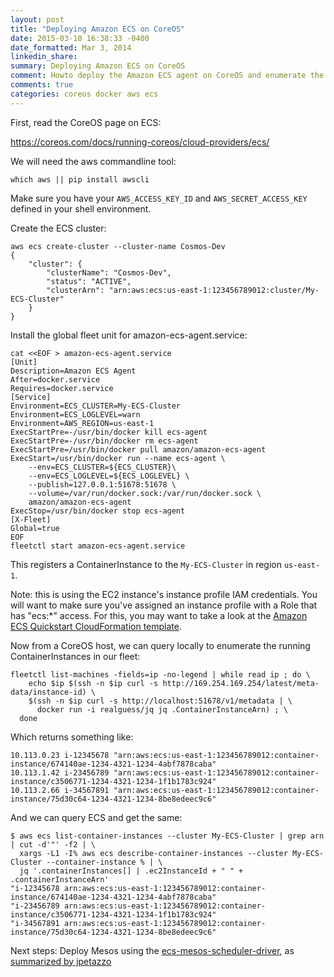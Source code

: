 ```yaml
---
layout: post
title: "Deploying Amazon ECS on CoreOS"
date: 2015-03-10 16:38:33 -0400
date_formatted: Mar 3, 2014
linkedin_share:
summary: Deploying Amazon ECS on CoreOS
comment: Howto deploy the Amazon ECS agent on CoreOS and enumerate the cluster
comments: true
categories: coreos docker aws ecs
---
```

First, read the CoreOS page on ECS:

https://coreos.com/docs/running-coreos/cloud-providers/ecs/

We will need the aws commandline tool:

    which aws || pip install awscli

Make sure you have your `AWS_ACCESS_KEY_ID` and `AWS_SECRET_ACCESS_KEY` defined in your shell environment.

Create the ECS cluster:

    aws ecs create-cluster --cluster-name Cosmos-Dev
    {
        "cluster": {
            "clusterName": "Cosmos-Dev",
            "status": "ACTIVE",
            "clusterArn": "arn:aws:ecs:us-east-1:123456789012:cluster/My-ECS-Cluster"
        }
    }

Install the global fleet unit for amazon-ecs-agent.service:

    cat <<EOF > amazon-ecs-agent.service
    [Unit]
    Description=Amazon ECS Agent
    After=docker.service
    Requires=docker.service
    [Service]
    Environment=ECS_CLUSTER=My-ECS-Cluster
    Environment=ECS_LOGLEVEL=warn
    Environment=AWS_REGION=us-east-1
    ExecStartPre=-/usr/bin/docker kill ecs-agent
    ExecStartPre=-/usr/bin/docker rm ecs-agent
    ExecStartPre=/usr/bin/docker pull amazon/amazon-ecs-agent
    ExecStart=/usr/bin/docker run --name ecs-agent \
        --env=ECS_CLUSTER=${ECS_CLUSTER}\
        --env=ECS_LOGLEVEL=${ECS_LOGLEVEL} \
        --publish=127.0.0.1:51678:51678 \
        --volume=/var/run/docker.sock:/var/run/docker.sock \
        amazon/amazon-ecs-agent
    ExecStop=/usr/bin/docker stop ecs-agent
    [X-Fleet]
    Global=true
    EOF
    fleetctl start amazon-ecs-agent.service

This registers a ContainerInstance to the `My-ECS-Cluster` in region `us-east-1`.

Note: this is using the EC2 instance's instance profile IAM credentials. You will want to make sure you've assigned an instance profile with a Role that has "ecs:*" access.
For this, you may want to take a look at the [Amazon ECS Quickstart CloudFormation template](https://s3.amazonaws.com/amazon-ecs-cloudformation/Amazon_ECS_Quickstart.template).

Now from a CoreOS host, we can query locally to enumerate the running ContainerInstances in our fleet:

    fleetctl list-machines -fields=ip -no-legend | while read ip ; do \
        echo $ip $(ssh -n $ip curl -s http://169.254.169.254/latest/meta-data/instance-id) \
        $(ssh -n $ip curl -s http://localhost:51678/v1/metadata | \
          docker run -i realguess/jq jq .ContainerInstanceArn) ; \
      done

Which returns something like:

    10.113.0.23 i-12345678 "arn:aws:ecs:us-east-1:123456789012:container-instance/674140ae-1234-4321-1234-4abf7878caba"
    10.113.1.42 i-23456789 "arn:aws:ecs:us-east-1:123456789012:container-instance/c3506771-1234-4321-1234-1f1b1783c924"
    10.113.2.66 i-34567891 "arn:aws:ecs:us-east-1:123456789012:container-instance/75d30c64-1234-4321-1234-8be8edeec9c6"

And we can query ECS and get the same:

    $ aws ecs list-container-instances --cluster My-ECS-Cluster | grep arn | cut -d'"' -f2 | \
      xargs -L1 -I% aws ecs describe-container-instances --cluster My-ECS-Cluster --container-instance % | \
      jq '.containerInstances[] | .ec2InstanceId + " " + .containerInstanceArn'
    "i-12345678 arn:aws:ecs:us-east-1:123456789012:container-instance/674140ae-1234-4321-1234-4abf7878caba"
    "i-23456789 arn:aws:ecs:us-east-1:123456789012:container-instance/c3506771-1234-4321-1234-1f1b1783c924"
    "i-34567891 arn:aws:ecs:us-east-1:123456789012:container-instance/75d30c64-1234-4321-1234-8be8edeec9c6"

Next steps: Deploy Mesos using the [ecs-mesos-scheduler-driver](https://github.com/awslabs/ecs-mesos-scheduler-driver), as [summarized by jpetazzo](http://jpetazzo.github.io/2015/01/14/amazon-docker-ecs-ec2-container-service/)

